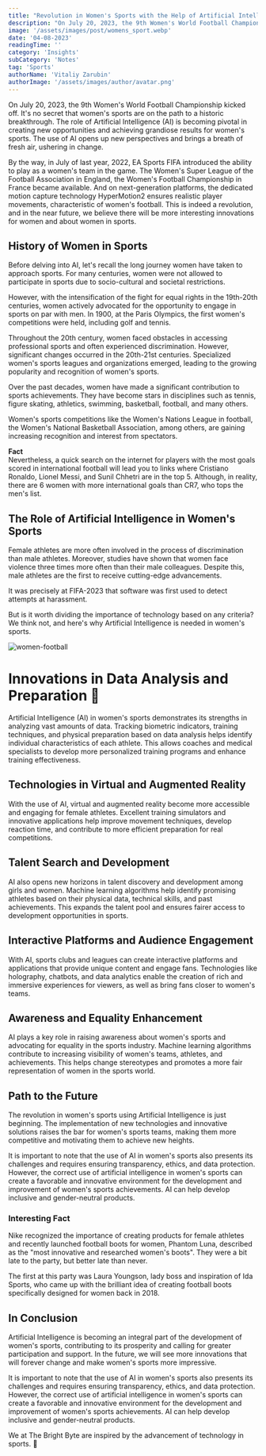 ```yaml
---
title: "Revolution in Women's Sports with the Help of Artificial Intelligence"
description: "On July 20, 2023, the 9th Women's World Football Championship kicked off. It's no secret that women's sports are on the path to a historic breakthrough."
image: '/assets/images/post/womens_sport.webp'
date: '04-08-2023'
readingTime: ''
category: 'Insights'
subCategory: 'Notes'
tag: 'Sports'
authorName: 'Vitaliy Zarubin'
authorImage: '/assets/images/author/avatar.png'
---
```


On July 20, 2023, the 9th Women's World Football Championship kicked off. It's no secret that women's sports are on the path to a historic breakthrough. The role of Artificial Intelligence (AI) is becoming pivotal in creating new opportunities and achieving grandiose results for women's sports. The use of AI opens up new perspectives and brings a breath of fresh air, ushering in change.

By the way, in July of last year, 2022, EA Sports FIFA introduced the ability to play as a women's team in the game. The Women's Super League of the Football Association in England, the Women's Football Championship in France became available. And on next-generation platforms, the dedicated motion capture technology HyperMotion2 ensures realistic player movements, characteristic of women's football. This is indeed a revolution, and in the near future, we believe there will be more interesting innovations for women and about women in sports.

## History of Women in Sports

Before delving into AI, let's recall the long journey women have taken to approach sports. For many centuries, women were not allowed to participate in sports due to socio-cultural and societal restrictions.

However, with the intensification of the fight for equal rights in the 19th-20th centuries, women actively advocated for the opportunity to engage in sports on par with men. In 1900, at the Paris Olympics, the first women's competitions were held, including golf and tennis.

Throughout the 20th century, women faced obstacles in accessing professional sports and often experienced discrimination. However, significant changes occurred in the 20th-21st centuries. Specialized women's sports leagues and organizations emerged, leading to the growing popularity and recognition of women's sports.

Over the past decades, women have made a significant contribution to sports achievements. They have become stars in disciplines such as tennis, figure skating, athletics, swimming, basketball, football, and many others.

Women's sports competitions like the Women's Nations League in football, the Women's National Basketball Association, among others, are gaining increasing recognition and interest from spectators.

**Fact**  
Nevertheless, a quick search on the internet for players with the most goals scored in international football will lead you to links where Cristiano Ronaldo, Lionel Messi, and Sunil Chhetri are in the top 5. Although, in reality, there are 6 women with more international goals than CR7, who tops the men's list.

## The Role of Artificial Intelligence in Women's Sports

Female athletes are more often involved in the process of discrimination than male athletes. Moreover, studies have shown that women face violence three times more often than their male colleagues. Despite this, male athletes are the first to receive cutting-edge advancements.

It was precisely at FIFA-2023 that software was first used to detect attempts at harassment.

But is it worth dividing the importance of technology based on any criteria? We think not, and here's why Artificial Intelligence is needed in women's sports.

![women-football](/assets/images/postPicture/women_football.webp)

# Innovations in Data Analysis and Preparation 🚀

Artificial Intelligence (AI) in women's sports demonstrates its strengths in analyzing vast amounts of data. Tracking biometric indicators, training techniques, and physical preparation based on data analysis helps identify individual characteristics of each athlete. This allows coaches and medical specialists to develop more personalized training programs and enhance training effectiveness.

## Technologies in Virtual and Augmented Reality

With the use of AI, virtual and augmented reality become more accessible and engaging for female athletes. Excellent training simulators and innovative applications help improve movement techniques, develop reaction time, and contribute to more efficient preparation for real competitions.

## Talent Search and Development

AI also opens new horizons in talent discovery and development among girls and women. Machine learning algorithms help identify promising athletes based on their physical data, technical skills, and past achievements. This expands the talent pool and ensures fairer access to development opportunities in sports.

## Interactive Platforms and Audience Engagement

With AI, sports clubs and leagues can create interactive platforms and applications that provide unique content and engage fans. Technologies like holography, chatbots, and data analytics enable the creation of rich and immersive experiences for viewers, as well as bring fans closer to women's teams.

## Awareness and Equality Enhancement

AI plays a key role in raising awareness about women's sports and advocating for equality in the sports industry. Machine learning algorithms contribute to increasing visibility of women's teams, athletes, and achievements. This helps change stereotypes and promotes a more fair representation of women in the sports world.

## Path to the Future

The revolution in women's sports using Artificial Intelligence is just beginning. The implementation of new technologies and innovative solutions raises the bar for women's sports teams, making them more competitive and motivating them to achieve new heights.

It is important to note that the use of AI in women's sports also presents its challenges and requires ensuring transparency, ethics, and data protection. However, the correct use of artificial intelligence in women's sports can create a favorable and innovative environment for the development and improvement of women's sports achievements. AI can help develop inclusive and gender-neutral products.

### Interesting Fact

Nike recognized the importance of creating products for female athletes and recently launched football boots for women, Phantom Luna, described as the "most innovative and researched women's boots". They were a bit late to the party, but better late than never.

The first at this party was Laura Youngson, lady boss and inspiration of Ida Sports, who came up with the brilliant idea of creating football boots specifically designed for women back in 2018.

## In Conclusion

Artificial Intelligence is becoming an integral part of the development of women's sports, contributing to its prosperity and calling for greater participation and support. In the future, we will see more innovations that will forever change and make women's sports more impressive.

It is important to note that the use of AI in women's sports also presents its challenges and requires ensuring transparency, ethics, and data protection. However, the correct use of artificial intelligence in women's sports can create a favorable and innovative environment for the development and improvement of women's sports achievements. AI can help develop inclusive and gender-neutral products.

We at The Bright Byte are inspired by the advancement of technology in sports. 🌟
